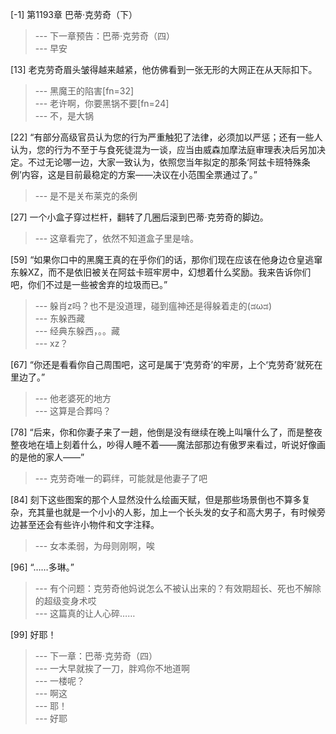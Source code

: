 
[-1] 第1193章 巴蒂·克劳奇（下）
>--- 下一章预告：巴蒂·克劳奇（四）<br>
>--- 早安<br>

[13] 老克劳奇眉头皱得越来越紧，他仿佛看到一张无形的大网正在从天际扣下。
>--- 黑魔王的陷害[fn=32]<br>
>--- 老许啊，你要黑锅不要[fn=24]<br>
>--- 不，是大锅<br>

[22] “有部分高级官员认为您的行为严重触犯了法律，必须加以严惩；还有一些人认为，您的行为不至于与食死徒混为一谈，应当由威森加摩法庭审理表决后另加决定。不过无论哪一边，大家一致认为，依照您当年拟定的那条‘阿兹卡班特殊条例’内容，这是目前最稳定的方案——决议在小范围全票通过了。”
>--- 是不是关布莱克的条例<br>

[27] 一个小盒子穿过栏杆，翻转了几圈后滚到巴蒂·克劳奇的脚边。
>--- 这章看完了，依然不知道盒子里是啥。<br>

[59] “如果你口中的黑魔王真的在乎你们的话，那你们现在应该在他身边仓皇逃窜东躲XZ，而不是依旧被关在阿兹卡班牢房中，幻想着什么奖励。我来告诉你们吧，你们不过是一些被舍弃的垃圾而已。”
>--- 躲肖z吗？也不是没道理，碰到瘟神还是得躲着走的(ಡωಡ)<br>
>--- 东躲西藏<br>
>--- 经典东躲西，。。藏<br>
>--- xz？<br>

[67] “你还是看看你自己周围吧，这可是属于‘克劳奇’的牢房，上个‘克劳奇’就死在里边了。”
>--- 他老婆死的地方<br>
>--- 这算是合葬吗？<br>

[78] “后来，你和你妻子来了一趟，他倒是没有继续在晚上叫嚷什么了，而是整夜整夜地在墙上刻着什么，吵得人睡不着——魔法部那边有傲罗来看过，听说好像画的是他的家人——”
>--- 克劳奇唯一的羁绊，可能就是他妻子了吧<br>

[84] 刻下这些图案的那个人显然没什么绘画天赋，但是那些场景倒也不算多复杂，充其量也就是一个小小的人影，加上一个长头发的女子和高大男子，有时候旁边甚至还会有些许小物件和文字注释。
>--- 女本柔弱，为母则刚啊，唉<br>

[96] “……多琳。”
>--- 有个问题：克劳奇他妈说怎么不被认出来的？有效期超长、死也不解除的超级变身术哎<br>
>--- 这篇真的让人心碎……<br>

[99] 好耶！
>--- 下一章：巴蒂·克劳奇（四）<br>
>--- 一大早就挨了一刀，胖鸡你不地道啊<br>
>--- 一楼呢？<br>
>--- 啊这<br>
>--- 耶！<br>
>--- 好耶<br>
